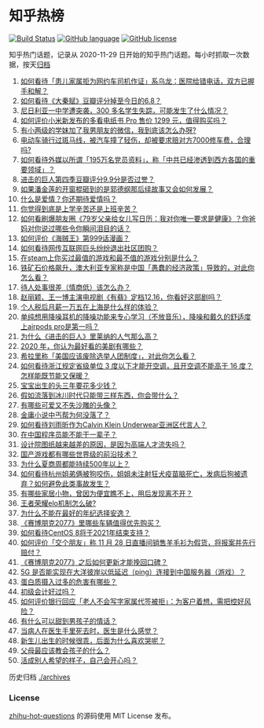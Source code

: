 # 知乎热榜
[![Build Status](https://github.com/ToWeLong/zhihu-hot-questions/workflows/CI/badge.svg)](https://github.com/ToWeLong/zhihu-hot-questions/actions)
[![GitHub language](https://img.shields.io/badge/language-golang-orange.svg)](https://golang.org/)
[![GitHub license](https://img.shields.io/github/license/ToWeLong/zhihu-hot-questions)](https://github.com/ToWeLong/zhihu-hot-questions/blob/main/LICENSE)

知乎热门话题，记录从 2020-11-29 日开始的知乎热门话题。每小时抓取一次数据，按天[归档](./archives)

<!-- BEGIN -->

1. [如何看待「患儿家属拒为网约车司机作证」系乌龙：医院给错电话，双方已握手和解？](https://www.zhihu.com/question/434960669)
1. [如何看待《大秦赋》豆瓣评分掉至今日的6.8？](https://www.zhihu.com/question/434858623)
1. [尼日利亚一中学遭突袭，300 多名学生失踪，可能发生了什么情况？](https://www.zhihu.com/question/434745768)
1. [如何评价小米新发布的多看电纸书 Pro 售价 1299 元，值得购买吗？](https://www.zhihu.com/question/434910059)
1. [有小两级的学妹加了我男朋友的微信，我到底该怎么办呀?](https://www.zhihu.com/question/420446780)
1. [电动车骑行过斑马线，被汽车撞了轻伤，却被要求赔对方7000修车费，合理吗?](https://www.zhihu.com/question/434689655)
1. [如何看待外媒以所谓「195万名党员资料」，称「中共已经渗透到西方各国的重要领域」？](https://www.zhihu.com/question/434937513)
1. [进击的巨人第四季豆瓣评分9.9分是否过誉？](https://www.zhihu.com/question/433832329)
1. [如果潘金莲的开窗棍砸到的是郭德纲那后续故事又会如何发展？](https://www.zhihu.com/question/434665076)
1. [什么是爱情？你还期待爱情吗？](https://www.zhihu.com/question/314617726)
1. [你觉得到底是上学辛苦还是上班辛苦？](https://www.zhihu.com/question/420676486)
1. [如何看刷爆朋友圈《79岁父亲给女儿写日历：我对你唯一要求是健康》？你爸妈对你说过哪些令你瞬间泪目的话？](https://www.zhihu.com/question/434771944)
1. [如何评价《海贼王》第999话漫画？](https://www.zhihu.com/question/435001329)
1. [如何看待网传互联网巨头纷纷退出社区团购？](https://www.zhihu.com/question/434473128)
1. [在steam上你买过最值的游戏和最不值的游戏分别是什么？](https://www.zhihu.com/question/416084021)
1. [铁矿石价格飙升，澳大利亚专家称是中国「愚蠢的经济政策」导致的，对此你怎么看？](https://www.zhihu.com/question/434969935)
1. [待人处事很差（情商低）该怎么办？](https://www.zhihu.com/question/309657789)
1. [赵丽颖、王一博主演电视剧《有翡》定档12.16，你看好这部剧吗？](https://www.zhihu.com/question/434961246)
1. [个人税后月薪一万五在上海是什么样的体验？](https://www.zhihu.com/question/277693876)
1. [单纯想用降噪耳机的降噪功能来专心学习（不放音乐），降噪和戴久的舒适度上airpods pro是第一吗？](https://www.zhihu.com/question/419647605)
1. [为什么《进击的巨人》里莱纳的人气那么高？](https://www.zhihu.com/question/433806648)
1. [2020 年，你认为最好看的美剧有哪些？](https://www.zhihu.com/question/433710195)
1. [希拉里称「美国应该废除选举人团制度」，对此你怎么看？](https://www.zhihu.com/question/434965802)
1. [如何看待浙江规定省级单位 3 度以下才能开空调，且开空调不能高于 16 度？怎样能既节能又保暖？](https://www.zhihu.com/question/434854787)
1. [宝宝出生的头三年要花多少钱？](https://www.zhihu.com/question/357449045)
1. [假如流落到冰川时代只能带三样东西，你会带什么？](https://www.zhihu.com/question/434981946)
1. [有哪些可爱又不失沙雕的头像？](https://www.zhihu.com/question/413153033)
1. [金庸小说中丐帮为何没落了？](https://www.zhihu.com/question/336208753)
1. [如何看待刘雨昕作为Calvin Klein Underwear亚洲区代言人？](https://www.zhihu.com/question/434968538)
1. [在中国程序员能不能干一辈子？](https://www.zhihu.com/question/429461563)
1. [设计院图纸越来越差的原因，是因为高端人才流失吗？](https://www.zhihu.com/question/433743163)
1. [国产游戏都有哪些世界级的前沿技术？](https://www.zhihu.com/question/433702759)
1. [为什么夏商周都能持续500年以上？](https://www.zhihu.com/question/370659836)
1. [如何看待杭州姐弟俩被狗咬伤，姐姐未注射狂犬疫苗脑死亡，发病后狗被遗弃？如何避免此类事故发生？](https://www.zhihu.com/question/434831161)
1. [有哪些家居小物，曾因为便宜瞧不上，用后发现离不开？](https://www.zhihu.com/question/428487902)
1. [王者荣耀elo机制怎么破?](https://www.zhihu.com/question/341453743)
1. [为什么不能在最好的年纪选择安逸？](https://www.zhihu.com/question/433551479)
1. [《赛博朋克2077》里哪些车辆值得优先购买？](https://www.zhihu.com/question/434774520)
1. [如何看待CentOS 8将于2021年结束支持？](https://www.zhihu.com/question/434027314)
1. [如何评价「交个朋友」称 11 月 28 日直播间销售羊毛衫为假货，将报案并先行赔付？](https://www.zhihu.com/question/434966550)
1. [《赛博朋克2077》之后如何更新才能挽回口碑？](https://www.zhihu.com/question/434839363)
1. [5G 是否能实现在大洋彼岸以低延迟（ping）连接到中国服务器（游戏）？](https://www.zhihu.com/question/315994376)
1. [蛋白质摄入过多的危害有哪些？](https://www.zhihu.com/question/422316054)
1. [初级会计好过吗？](https://www.zhihu.com/question/317553804)
1. [如何评价银行回应「老人不会写字家属代签被拒」：为客户着想，需把控好风险？](https://www.zhihu.com/question/434956427)
1. [有什么可以甜到男孩子的情话？](https://www.zhihu.com/question/285151383)
1. [当病人在医生手里死去时，医生是什么感觉？](https://www.zhihu.com/question/426035276)
1. [新生儿出生的时候很乖，后面为什么喜欢哭呢？](https://www.zhihu.com/question/429162393)
1. [父母最应该教会孩子的什么？](https://www.zhihu.com/question/419954494)
1. [活成别人希望的样子，自己会开心吗？](https://www.zhihu.com/question/429693292)

<!-- END -->

历史归档 [./archives](./archives)


### License
[zhihu-hot-questions](https://github.com/towelong/zhihu-hot-questions) 的源码使用 MIT License 发布。